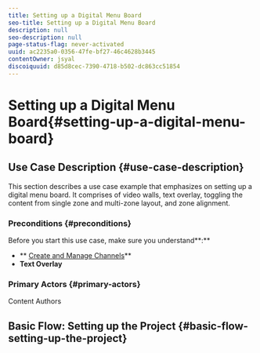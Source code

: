 ```yaml
---
title: Setting up a Digital Menu Board
seo-title: Setting up a Digital Menu Board
description: null
seo-description: null
page-status-flag: never-activated
uuid: ac2235a0-0356-47fe-bf27-46c4628b3445
contentOwner: jsyal
discoiquuid: d85d8cec-7390-4718-b502-dc863cc51854
---
```


# Setting up a Digital Menu Board{#setting-up-a-digital-menu-board}

## Use Case Description {#use-case-description}

This section describes a use case example that emphasizes on setting up a digital menu board. It comprises of video walls, text overlay, toggling the content from single zone and multi-zone layout, and zone alignment.

### Preconditions {#preconditions}

Before you start this use case, make sure you understand**:**

* ** [Create and Manage Channels](../../screens/using/managing-channels.md)**
* **Text Overlay**

### Primary Actors {#primary-actors}

Content Authors

## Basic Flow: Setting up the Project {#basic-flow-setting-up-the-project}

